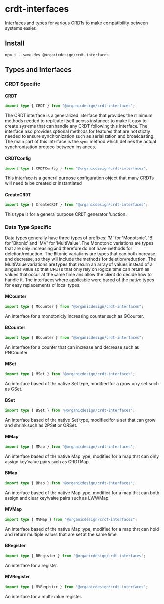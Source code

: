# crdt-interfaces

Interfaces and types for various CRDTs to make compatibility between systems easier.

## Install

```
npm i --save-dev @organicdesign/crdt-interfaces
```

## Types and Interfaces

### CRDT Specific

#### CRDT

```typescript
import type { CRDT } from "@organicdesign/crdt-interfaces";
```

The CRDT interface is a generalized interface that provides the minimum methods needed to replicate itself across instances to make it easy to create systems that can handle any CRDT following this interface. The interface also provides optional methods for features that are not stictly needed to ensure synchronization such as serialization and broadcasting. The main part of this interface is the `sync` method which defines the actual synchronization protocol between instances.

#### CRDTConfig

```typescript
import type { CRDTConfig } from "@organicdesign/crdt-interfaces";
```

This interface is a general purpose configuration object that many CRDTs will need to be created or instantiated.

#### CreateCRDT

```typescript
import type { CreateCRDT } from "@organicdesign/crdt-interfaces";
```

This type is for a general purpose CRDT generator function.

### Data Type Specific

Data types generally have three types of prefixes: 'M' for 'Monotonic', 'B' for 'Bitonic' and 'MV' for 'MultiValue'. The Monotonic variations are types that are only increasing and therefore do not have methods for deletion/reduction. The Bitonic variations are types that can both increase and decrease, so they will include the methods for deletion/reduction. The MultiValue variations are types that return an array of values instead of a singular value so that CRDTs that only rely on logical time can return all values that occur at the same time and allow the client do decide how to handle it. The interfaces where applicable were based of the native types for easy replacements of local types.

#### MCounter

```typescript
import type { MCounter } from "@organicdesign/crdt-interfaces";
```

An interface for a monotonicly increasing counter such as GCounter.

#### BCounter

```typescript
import type { BCounter } from "@organicdesign/crdt-interfaces";
```

An interface for a counter that can increase and decrease such as PNCounter

#### MSet

```typescript
import type { MSet } from "@organicdesign/crdt-interfaces";
```

An interface based of the native Set type, modified for a grow only set such as GSet.

#### BSet

```typescript
import type { BSet } from "@organicdesign/crdt-interfaces";
```

An interface based of the native Set type, modified for a set that can grow and shrink such as 2PSet or ORSet.

#### MMap

```typescript
import type { MMap } from "@organicdesign/crdt-interfaces";
```

An interface based of the native Map type, modified for a map that can only assign key/value pairs such as CRDTMap.

#### BMap

```typescript
import type { BMap } from "@organicdesign/crdt-interfaces";
```

An interface based of the native Map type, modified for a map that can both assign and clear key/value pairs such as LWWMap.

#### MVMap

```typescript
import type { MVMap } from "@organicdesign/crdt-interfaces";
```

An interface based of the native Map type, modified for a map that can hold and return multiple values that are set at the same time.

#### BRegister

```typescript
import type { BRegister } from "@organicdesign/crdt-interfaces";
```

An interface for a register.

#### MVRegister

```typescript
import type { MVRegister } from "@organicdesign/crdt-interfaces";
```

An interface for a multi-value register.
